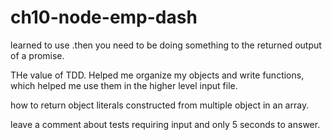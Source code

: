 # ch10-node-emp-dash

learned
to use .then you need to be doing something to the returned output of a promise.

THe value of TDD. Helped me organize my objects and write functions, which helped me use them in the higher level input file.

how to return object literals constructed from multiple object in an array.

leave a comment about tests requiring input and only 5 seconds to answer.